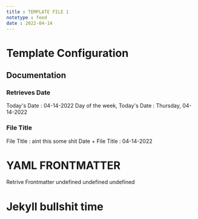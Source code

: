 ```yaml
---
title : TEMPLATE FILE 1
notetype : feed
date : 2022-04-14
---
```


# Template Configuration

## Documentation 
### Retrieves Date
Today's Date :  04-14-2022
Day of the week, Today's Date : Thursday, 04-14-2022

### File Title
File Title : aint this some shit
Date + File Title : 04-14-2022


# YAML FRONTMATTER

Retrive Frontmatter 
undefined
undefined
undefined

# Jekyll bullshit time
